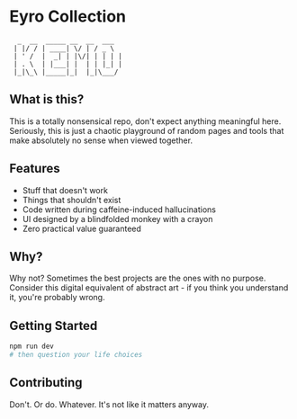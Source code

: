 # Eyro Collection

```ascii
  _  __  _____ __  __  ___
 | |/ / | ____| \/ | / _ \
 | ' /  |  _| | |\/| | | | |
 | . \  | |___| |  | | |_| |
 |_|\_\ |_____|_|  |_|\___/
```

## What is this?

This is a totally nonsensical repo, don't expect anything meaningful here.
Seriously, this is just a chaotic playground of random pages and tools that
make absolutely no sense when viewed together.

## Features

- Stuff that doesn't work
- Things that shouldn't exist
- Code written during caffeine-induced hallucinations
- UI designed by a blindfolded monkey with a crayon
- Zero practical value guaranteed

## Why?

Why not? Sometimes the best projects are the ones with no purpose.
Consider this digital equivalent of abstract art - if you think you understand it,
you're probably wrong.

## Getting Started

```bash
npm run dev
# then question your life choices
```

## Contributing

Don't. Or do. Whatever. It's not like it matters anyway.

